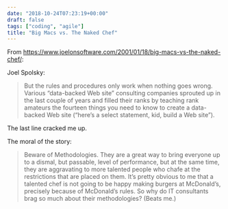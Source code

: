 ```yaml
---
date: "2018-10-24T07:23:19+00:00"
draft: false
tags: ["coding", "agile"]
title: "Big Macs vs. The Naked Chef"
---
```

From https://www.joelonsoftware.com/2001/01/18/big-macs-vs-the-naked-chef/:

Joel Spolsky:

>But the rules and procedures only work when nothing goes wrong. Various “data-backed Web site” consulting companies sprouted up in the last couple of years and filled their ranks by teaching rank amateurs the fourteen things you need to know to create a data-backed Web site (“here’s a select statement, kid, build a Web site”).

The last line cracked me up.

The moral of the story:

>Beware of Methodologies. They are a great way to bring everyone up to a dismal, but passable, level of performance, but at the same time, they are aggravating to more talented people who chafe at the restrictions that are placed on them. It’s pretty obvious to me that a talented chef is not going to be happy making burgers at McDonald’s, precisely because of McDonald’s rules. So why do IT consultants brag so much about their methodologies? (Beats me.)